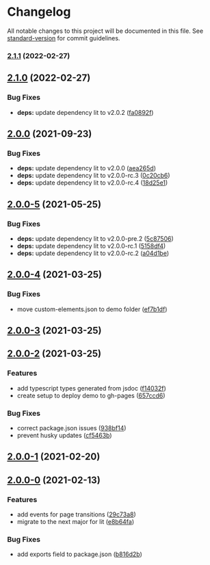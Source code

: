 # Changelog

All notable changes to this project will be documented in this file. See [standard-version](https://github.com/conventional-changelog/standard-version) for commit guidelines.

### [2.1.1](https://github.com/alangdm/helium-animated-pages/compare/v2.1.0...v2.1.1) (2022-02-27)

## [2.1.0](https://github.com/alangdm/helium-animated-pages/compare/v2.0.0...v2.1.0) (2022-02-27)


### Bug Fixes

* **deps:** update dependency lit to v2.0.2 ([fa0892f](https://github.com/alangdm/helium-animated-pages/commit/fa0892f48c927dc2782e621bd70283f69202b18f))

## [2.0.0](https://github.com/alangdm/helium-animated-pages/compare/v2.0.0-5...v2.0.0) (2021-09-23)


### Bug Fixes

* **deps:** update dependency lit to v2.0.0 ([aea265d](https://github.com/alangdm/helium-animated-pages/commit/aea265d8b90582ec3a63c211ef2a69cf3043a7b6))
* **deps:** update dependency lit to v2.0.0-rc.3 ([0c20cb6](https://github.com/alangdm/helium-animated-pages/commit/0c20cb6dc236d920c7af0d8bdaf411c8f83bbc01))
* **deps:** update dependency lit to v2.0.0-rc.4 ([18d25e1](https://github.com/alangdm/helium-animated-pages/commit/18d25e1032ed30520ec17f18ff268f20fdd12583))

## [2.0.0-5](https://github.com/alangdm/helium-animated-pages/compare/v2.0.0-4...v2.0.0-5) (2021-05-25)

### Bug Fixes

- **deps:** update dependency lit to v2.0.0-pre.2 ([5c87506](https://github.com/alangdm/helium-animated-pages/commit/5c87506d4c11e967911b9794f1402153c4bd9ce3))
- **deps:** update dependency lit to v2.0.0-rc.1 ([5158df4](https://github.com/alangdm/helium-animated-pages/commit/5158df4725f0eccf5b3f215d4e0a5015b44558bb))
- **deps:** update dependency lit to v2.0.0-rc.2 ([a04d1be](https://github.com/alangdm/helium-animated-pages/commit/a04d1bea24693503e4ff0e44a7bff339962deaaa))

## [2.0.0-4](https://github.com/alangdm/helium-animated-pages/compare/v2.0.0-3...v2.0.0-4) (2021-03-25)

### Bug Fixes

- move custom-elements.json to demo folder ([ef7b1df](https://github.com/alangdm/helium-animated-pages/commit/ef7b1df3d694d2e8de9ecf882ef18d8d7286cd4d))

## [2.0.0-3](https://github.com/alangdm/helium-animated-pages/compare/v2.0.0-2...v2.0.0-3) (2021-03-25)

## [2.0.0-2](https://github.com/alangdm/helium-animated-pages/compare/v2.0.0-1...v2.0.0-2) (2021-03-25)

### Features

- add typescript types generated from jsdoc ([f14032f](https://github.com/alangdm/helium-animated-pages/commit/f14032f9d3c1f8c573021e15d77367790b9c6062))
- create setup to deploy demo to gh-pages ([657ccd6](https://github.com/alangdm/helium-animated-pages/commit/657ccd6947857612612c02641c95ebb729aba857))

### Bug Fixes

- correct package.json issues ([938bf14](https://github.com/alangdm/helium-animated-pages/commit/938bf14c3412fde70383384a6b7cecdf85740282))
- prevent husky updates ([cf5463b](https://github.com/alangdm/helium-animated-pages/commit/cf5463bf3fc3bf763d3f27f4305f6795df3c99c4))

## [2.0.0-1](https://github.com/alangdm/helium-animated-pages/compare/v2.0.0-0...v2.0.0-1) (2021-02-20)

## [2.0.0-0](https://github.com/alangdm/helium-animated-pages/compare/v1.1.1...v2.0.0-0) (2021-02-13)

### Features

- add events for page transitions ([29c73a8](https://github.com/alangdm/helium-animated-pages/commit/29c73a87ebe952c2eadd830ca25fed1e4a67074f))
- migrate to the next major for lit ([e8b64fa](https://github.com/alangdm/helium-animated-pages/commit/e8b64fad9753c0155e7e1d0a13be590773cd1158))

### Bug Fixes

- add exports field to package.json ([b816d2b](https://github.com/alangdm/helium-animated-pages/commit/b816d2b8b67afb2f82287fbed3386e9bbc0d19d0))
